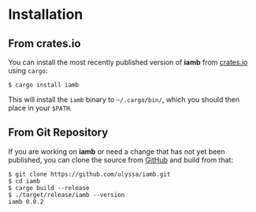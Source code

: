 # Installation

## From crates.io

You can install the most recently published version of __iamb__ from
[crates.io] using `cargo`: 

```
$ cargo install iamb
```

This will install the `iamb` binary to `~/.cargo/bin/`, which you should then
place in your `$PATH`.

## From Git Repository

If you are working on __iamb__ or need a change that has not yet been
published, you can clone the source from [GitHub] and build from that:

```
$ git clone https://github.com/ulyssa/iamb.git
$ cd iamb
$ cargo build --release
$ ./target/release/iamb --version
iamb 0.0.2
```

[crates.io]: https://crates.io/crates/iamb
[GitHub]: https://github.com/ulyssa/iamb

